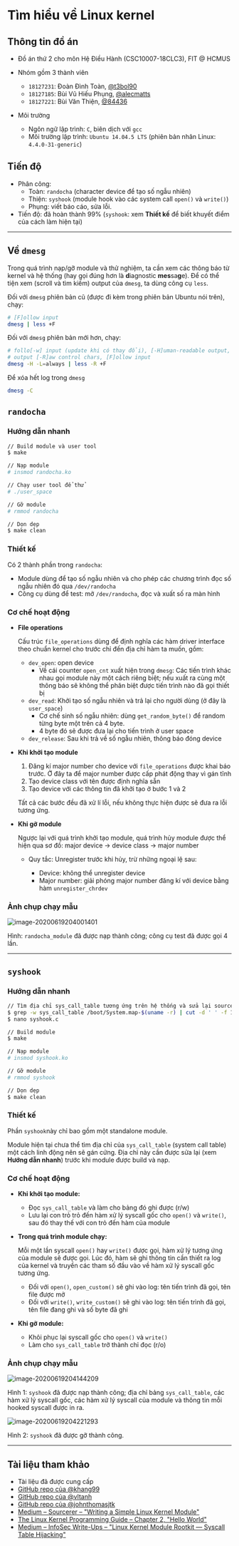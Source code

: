 # Tìm hiểu về Linux kernel

## Thông tin đồ án

- Đồ án thứ 2 cho môn Hệ Điều Hành (CSC10007-18CLC3), FIT @ HCMUS
- Nhóm gồm 3 thành viên

  - `18127231`: Đoàn Đình Toàn, [@t3bol90](https://github.com/t3bol90)
  - `18127185`: Bùi Vũ Hiếu Phụng, [@alecmatts](https://github.com/alecmatts)
  - `18127221`: Bùi Văn Thiện, [@84436](https://github.com/84436)
- Môi trường
  - Ngôn ngữ lập trình: `C`, biên dịch với `gcc`
  - Môi trường lập trình: `Ubuntu 14.04.5 LTS` (phiên bản nhân Linux: `4.4.0-31-generic`) 



## Tiến độ

*  Phân công:
    * Toàn: `randocha` (character device để tạo số ngẫu nhiên)
    * Thiện: `syshook` (module hook vào các system call `open()` và `write()`)
    * Phụng: viết báo cáo, sửa lỗi.
* Tiến độ: đã hoàn thành 99% (`syshook`: xem **Thiết kế** để biết khuyết điểm của cách làm hiện tại)



---



## Về `dmesg`

Trong quá trình nạp/gỡ module và thử nghiệm, ta cần xem các thông báo từ kernel và hệ thống (hay gọi đúng hơn là **d**iagnostic **mes**sa**g**e). Để có thể tiện xem (scroll và tìm kiếm) output của `dmesg`, ta dùng công cụ `less`.

Đối với `dmesg` phiên bản cũ (được đi kèm trong phiên bản Ubuntu nói trên), chạy:

```bash
# [F]ollow input
dmesg | less +F
```

Đối với `dmesg` phiên bản mới hơn, chạy:

```bash
# follo[-w] input (update khi có thay đổi), [-H]uman-readable output, co[-L]orize;
# output [-R]aw control chars, [F]ollow input
dmesg -H -L=always | less -R +F
```

Để xóa hết log trong `dmesg`

```bash
dmesg -C
```



## `randocha`

### Hướng dẫn nhanh

```bash
// Build module và user tool
$ make

// Nạp module
# insmod randocha.ko

// Chạy user tool để thử
# ./user_space

// Gỡ module
# rmmod randocha

// Dọn dẹp
$ make clean
```



### Thiết kế

Có 2 thành phần trong `randocha`:

- Module dùng để tạo số ngẫu nhiên và cho phép các chương trình đọc số ngẫu nhiên đó qua `/dev/randocha`
- Công cụ dùng để test: mở `/dev/randocha`, đọc và xuất số ra màn hình



### Cơ chế hoạt động

- **File operations**

  Cấu trúc `file_operations` dùng để định nghĩa các hàm driver interface theo chuẩn kernel cho trước chỉ đến địa chỉ hàm ta muốn, gồm:

  - `dev_open`: open device
      - Về cái counter `open_cnt` xuất hiện trong `dmesg`: Các tiến trình khác nhau gọi module này một cách riêng biệt; nếu xuất ra cùng một thông báo sẽ không thể phân biệt được tiến trình nào đã gọi thiết bị
  - `dev_read`: Khởi tạo số ngẫu nhiên và trả lại cho người dùng (ở đây là `user_space`)
      - Cơ chế sinh số ngẫu nhiên: dùng `get_random_byte()` để random từng byte một trên cả 4 byte.
      - 4 byte đó sẽ được đưa lại cho tiến trình ở user space
  - `dev_release`: Sau khi trả về số ngẫu nhiên, thông báo đóng device

- **Khi khởi tạo module**

  1.  Đăng kí major number cho device với `file_operations` được khai báo trước. Ở đây ta để major number được cấp phát động thay vì gán tĩnh
  2.  Tạo device class với tên được định nghĩa sẵn
  3.  Tạo device với các thông tin đã khởi tạo ở bước 1 và 2

  Tất cả các bước đều đã xử lí lỗi, nếu không thực hiện được sẽ đưa ra lỗi tương ứng.

- **Khi gỡ module**

    Ngược lại với quá trình khởi tạo module, quá trình hủy module được thể hiện qua sơ đồ: major device $\rightarrow$ device class $\rightarrow$ major number

    - Quy tắc: Unregister trước khi hủy, trừ những ngoại lệ sau:

      - Device: không thể unregister device
      - Major number: giải phóng major number đăng kí với device bằng hàm `unregister_chrdev`




### Ảnh chụp chạy mẫu

![image-20200619204001401](README.images/image-20200619204001401.png)

Hình: `randocha_module` đã được nạp thành công; công cụ test đã được gọi 4 lần.



---



## `syshook`

### Hướng dẫn nhanh

```bash
// Tìm địa chỉ sys_call_table tương ứng trên hệ thống và sửa lại source
$ grep -w sys_call_table /boot/System.map-$(uname -r) | cut -d ' ' -f 1
$ nano syshook.c

// Build module
$ make

// Nạp module
# insmod syshook.ko

// Gỡ module
# rmmod syshook

// Dọn dẹp
$ make clean
```



### Thiết kế

Phần `syshook`này chỉ bao gồm một standalone module.

Module hiện tại chưa thể tìm địa chỉ của `sys_call_table` (system call table) một cách linh động nên sẽ gán cứng. Địa chỉ này cần được sửa lại (xem **Hướng dẫn nhanh**) trước khi module được build và nạp.



### Cơ chế hoạt động

- **Khi khởi tạo module:**
  
  - Đọc `sys_call_table` và làm cho bảng đó ghi được (r/w)
  - Lưu lại con trỏ trỏ đến hàm xử lý syscall gốc cho `open()` và `write()`, sau đó thay thế với con trỏ đến hàm của module
  
- **Trong quá trình module chạy:**

    Mỗi một lần syscall `open()` hay `write()` được gọi, hàm xử lý tương ứng của module sẽ được gọi. Lúc đó, hàm sẽ ghi thông tin cần thiết ra log của kernel và truyền các tham số đầu vào về hàm xử lý syscall gốc tương ứng.

    - Đối với `open()`, `open_custom()` sẽ ghi vào log: tên tiến trình đã gọi, tên file được mở
    - Đối với `write()`, `write_custom()` sẽ ghi vào log: tên tiến trình đã gọi, tên file đang ghi và số byte đã ghi

- **Khi gỡ module:**

    - Khôi phục lại syscall gốc cho `open()` và `write()`
    - Làm cho `sys_call_table` trở thành chỉ đọc (r/o)



### Ảnh chụp chạy mẫu

![image-20200619204144209](README.images/image-20200619204144209.png)

Hình 1: `syshook` đã được nạp thành công; địa chỉ bảng `sys_call_table`, các hàm xử lý syscall gốc, các hàm xử lý syscall của module và thông tin mỗi hooked syscall được in ra.



![image-20200619204221293](README.images/image-20200619204221293.png)

Hình 2: `syshook` đã được gỡ thành công.



---



## Tài liệu tham khảo

- Tài liệu đã được cung cấp
- [GitHub repo của @khang99](https://github.com/npkhang99/CSC10007-Project2)
- [GitHub repo của @vltanh](https://github.com/vltanh/SystemCall-Hook)
- [GitHub repo của @johnthomasjtk](https://github.com/johnthomasjtk/OS-System-call-hooking)
- [Medium – Sourcerer – "Writing a Simple Linux Kernel Module"](https://blog.sourcerer.io/writing-a-simple-linux-kernel-module-d9dc3762c234)
- [The Linux Kernel Programming Guide – Chapter 2, "Hello World"](https://tldp.org/LDP/lkmpg/2.6/html/c119.html)
- [Medium – InfoSec Write-Ups – "Linux Kernel Module Rootkit — Syscall Table Hijacking"](https://medium.com/bugbountywriteup/linux-kernel-module-rootkit-syscall-table-hijacking-8f1bc0bd099c)

